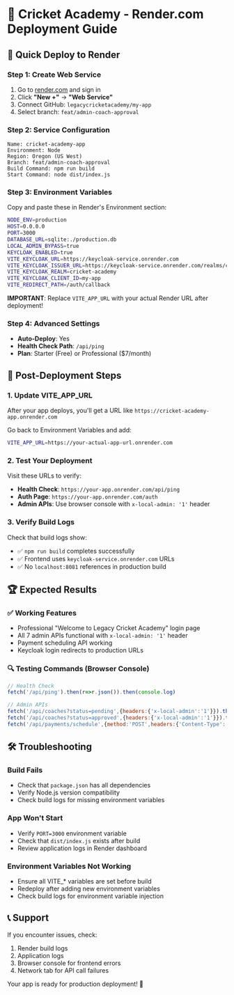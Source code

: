 # 🏏 Cricket Academy - Render.com Deployment Guide

## 🚀 Quick Deploy to Render

### Step 1: Create Web Service
1. Go to [render.com](https://render.com) and sign in
2. Click **"New +"** → **"Web Service"**
3. Connect GitHub: `legacycricketacademy/my-app`
4. Select branch: `feat/admin-coach-approval`

### Step 2: Service Configuration
```
Name: cricket-academy-app
Environment: Node
Region: Oregon (US West)
Branch: feat/admin-coach-approval
Build Command: npm run build
Start Command: node dist/index.js
```

### Step 3: Environment Variables
Copy and paste these in Render's Environment section:

```bash
NODE_ENV=production
HOST=0.0.0.0
PORT=3000
DATABASE_URL=sqlite:./production.db
LOCAL_ADMIN_BYPASS=true
KEYCLOAK_ENABLED=true
VITE_KEYCLOAK_URL=https://keycloak-service.onrender.com
VITE_KEYCLOAK_ISSUER_URL=https://keycloak-service.onrender.com/realms/cricket-academy
VITE_KEYCLOAK_REALM=cricket-academy
VITE_KEYCLOAK_CLIENT_ID=my-app
VITE_REDIRECT_PATH=/auth/callback
```

**IMPORTANT**: Replace `VITE_APP_URL` with your actual Render URL after deployment!

### Step 4: Advanced Settings
- **Auto-Deploy**: Yes
- **Health Check Path**: `/api/ping`
- **Plan**: Starter (Free) or Professional ($7/month)

## 🔧 Post-Deployment Steps

### 1. Update VITE_APP_URL
After your app deploys, you'll get a URL like `https://cricket-academy-app.onrender.com`

Go back to Environment Variables and add:
```bash
VITE_APP_URL=https://your-actual-app-url.onrender.com
```

### 2. Test Your Deployment
Visit these URLs to verify:
- **Health Check**: `https://your-app.onrender.com/api/ping`
- **Auth Page**: `https://your-app.onrender.com/auth`
- **Admin APIs**: Use browser console with `x-local-admin: '1'` header

### 3. Verify Build Logs
Check that build logs show:
- ✅ `npm run build` completes successfully
- ✅ Frontend uses `keycloak-service.onrender.com` URLs
- ✅ No `localhost:8081` references in production build

## 🏆 Expected Results

### ✅ Working Features
- Professional "Welcome to Legacy Cricket Academy" login page
- All 7 admin APIs functional with `x-local-admin: '1'` header
- Payment scheduling API working
- Keycloak login redirects to production URLs

### 🔍 Testing Commands (Browser Console)
```javascript
// Health Check
fetch('/api/ping').then(r=>r.json()).then(console.log)

// Admin APIs
fetch('/api/coaches?status=pending',{headers:{'x-local-admin':'1'}}).then(r=>r.json()).then(console.log)
fetch('/api/coaches?status=approved',{headers:{'x-local-admin':'1'}}).then(r=>r.json()).then(console.log)
fetch('/api/payments/schedule',{method:'POST',headers:{'Content-Type':'application/json','x-local-admin':'1'},body:JSON.stringify({amount:175,nextDate:'2025-10-01'})}).then(r=>r.json()).then(console.log)
```

## 🛠️ Troubleshooting

### Build Fails
- Check that `package.json` has all dependencies
- Verify Node.js version compatibility
- Check build logs for missing environment variables

### App Won't Start
- Verify `PORT=3000` environment variable
- Check that `dist/index.js` exists after build
- Review application logs in Render dashboard

### Environment Variables Not Working
- Ensure all VITE_* variables are set before build
- Redeploy after adding new environment variables
- Check build logs for environment variable injection

## 📞 Support
If you encounter issues, check:
1. Render build logs
2. Application logs
3. Browser console for frontend errors
4. Network tab for API call failures

Your app is ready for production deployment! 🚀
